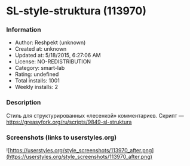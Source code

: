 # SL-style-struktura (113970)

### Information
- Author: Reshpekt (unknown)
- Created at: unknown
- Updated at: 5/18/2015, 6:27:06 AM
- License: NO-REDISTRIBUTION
- Category: smart-lab
- Rating: undefined
- Total installs: 1001
- Weekly installs: 2


### Description
Стиль для структурированных «лесенкой» комментариев. Скрипт — https://greasyfork.org/ru/scripts/9849-sl-struktura


### Screenshots (links to userstyles.org)
![https://userstyles.org/style_screenshots/113970_after.png](https://userstyles.org/style_screenshots/113970_after.png)



